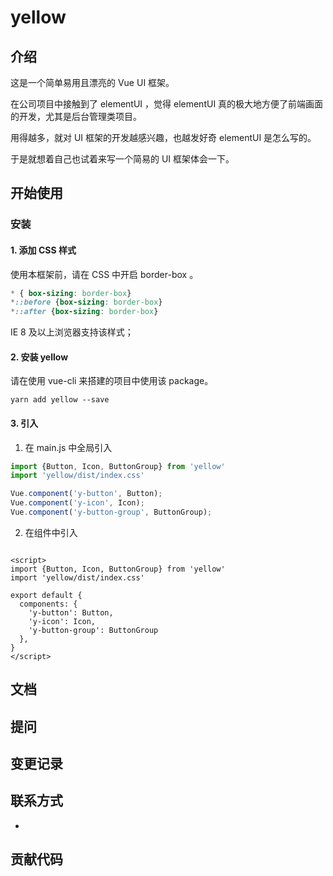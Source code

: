 # yellow

## 介绍

这是一个简单易用且漂亮的 Vue UI 框架。

在公司项目中接触到了 elementUI ，觉得 elementUI 真的极大地方便了前端画面的开发，尤其是后台管理类项目。

用得越多，就对 UI 框架的开发越感兴趣，也越发好奇 elementUI 是怎么写的。

于是就想着自己也试着来写一个简易的 UI 框架体会一下。

## 开始使用

### 安装
#### 1. 添加 CSS 样式
使用本框架前，请在 CSS 中开启 border-box 。

```CSS
* { box-sizing: border-box}
*::before {box-sizing: border-box}
*::after {box-sizing: border-box}
```
IE 8 及以上浏览器支持该样式；

#### 2. 安装 yellow

请在使用 vue-cli 来搭建的项目中使用该 package。

```shell
yarn add yellow --save
```

#### 3. 引入

1. 在 main.js 中全局引入

```javascript
import {Button, Icon, ButtonGroup} from 'yellow'
import 'yellow/dist/index.css'

Vue.component('y-button', Button);
Vue.component('y-icon', Icon);
Vue.component('y-button-group', ButtonGroup);
```

2. 在组件中引入

```vue

<script>
import {Button, Icon, ButtonGroup} from 'yellow'
import 'yellow/dist/index.css'

export default {
  components: {
    'y-button': Button,
    'y-icon': Icon,
    'y-button-group': ButtonGroup
  },
}
</script>
```

## 文档

## 提问

## 变更记录

## 联系方式
+ 

## 贡献代码
